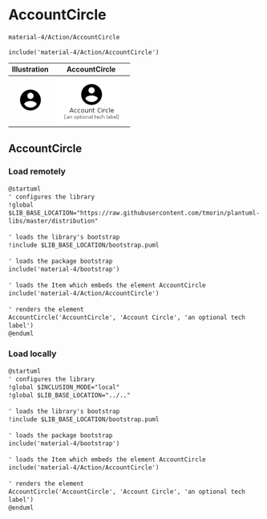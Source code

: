 # AccountCircle


```text
material-4/Action/AccountCircle
```

```text
include('material-4/Action/AccountCircle')
```



| Illustration | AccountCircle |
| :---: | :---: |
| ![illustration for Illustration](../../material-4/Action/AccountCircle.png) | ![illustration for AccountCircle](../../material-4/Action/AccountCircle.Local.png) |




## AccountCircle

### Load remotely
```plantuml
@startuml
' configures the library
!global $LIB_BASE_LOCATION="https://raw.githubusercontent.com/tmorin/plantuml-libs/master/distribution"

' loads the library's bootstrap
!include $LIB_BASE_LOCATION/bootstrap.puml

' loads the package bootstrap
include('material-4/bootstrap')

' loads the Item which embeds the element AccountCircle
include('material-4/Action/AccountCircle')

' renders the element
AccountCircle('AccountCircle', 'Account Circle', 'an optional tech label')
@enduml
```

### Load locally
```plantuml
@startuml
' configures the library
!global $INCLUSION_MODE="local"
!global $LIB_BASE_LOCATION="../.."

' loads the library's bootstrap
!include $LIB_BASE_LOCATION/bootstrap.puml

' loads the package bootstrap
include('material-4/bootstrap')

' loads the Item which embeds the element AccountCircle
include('material-4/Action/AccountCircle')

' renders the element
AccountCircle('AccountCircle', 'Account Circle', 'an optional tech label')
@enduml
```

